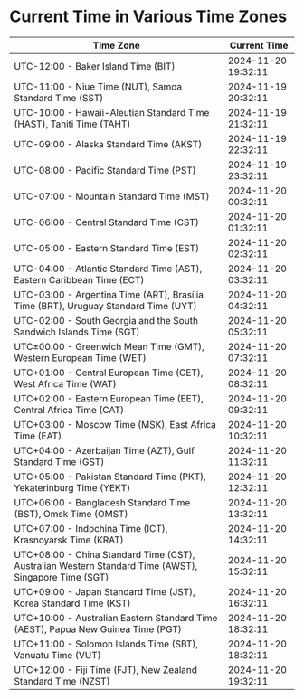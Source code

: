 # Current Time in Various Time Zones

| Time Zone | Current Time |
|-----------|--------------|
| UTC-12:00 - Baker Island Time (BIT) | 2024-11-20 19:32:11 |
| UTC-11:00 - Niue Time (NUT), Samoa Standard Time (SST) | 2024-11-19 20:32:11 |
| UTC-10:00 - Hawaii-Aleutian Standard Time (HAST), Tahiti Time (TAHT) | 2024-11-19 21:32:11 |
| UTC-09:00 - Alaska Standard Time (AKST) | 2024-11-19 22:32:11 |
| UTC-08:00 - Pacific Standard Time (PST) | 2024-11-19 23:32:11 |
| UTC-07:00 - Mountain Standard Time (MST) | 2024-11-20 00:32:11 |
| UTC-06:00 - Central Standard Time (CST) | 2024-11-20 01:32:11 |
| UTC-05:00 - Eastern Standard Time (EST) | 2024-11-20 02:32:11 |
| UTC-04:00 - Atlantic Standard Time (AST), Eastern Caribbean Time (ECT) | 2024-11-20 03:32:11 |
| UTC-03:00 - Argentina Time (ART), Brasília Time (BRT), Uruguay Standard Time (UYT) | 2024-11-20 04:32:11 |
| UTC-02:00 - South Georgia and the South Sandwich Islands Time (SGT) | 2024-11-20 05:32:11 |
| UTC±00:00 - Greenwich Mean Time (GMT), Western European Time (WET) | 2024-11-20 07:32:11 |
| UTC+01:00 - Central European Time (CET), West Africa Time (WAT) | 2024-11-20 08:32:11 |
| UTC+02:00 - Eastern European Time (EET), Central Africa Time (CAT) | 2024-11-20 09:32:11 |
| UTC+03:00 - Moscow Time (MSK), East Africa Time (EAT) | 2024-11-20 10:32:11 |
| UTC+04:00 - Azerbaijan Time (AZT), Gulf Standard Time (GST) | 2024-11-20 11:32:11 |
| UTC+05:00 - Pakistan Standard Time (PKT), Yekaterinburg Time (YEKT) | 2024-11-20 12:32:11 |
| UTC+06:00 - Bangladesh Standard Time (BST), Omsk Time (OMST) | 2024-11-20 13:32:11 |
| UTC+07:00 - Indochina Time (ICT), Krasnoyarsk Time (KRAT) | 2024-11-20 14:32:11 |
| UTC+08:00 - China Standard Time (CST), Australian Western Standard Time (AWST), Singapore Time (SGT) | 2024-11-20 15:32:11 |
| UTC+09:00 - Japan Standard Time (JST), Korea Standard Time (KST) | 2024-11-20 16:32:11 |
| UTC+10:00 - Australian Eastern Standard Time (AEST), Papua New Guinea Time (PGT) | 2024-11-20 18:32:11 |
| UTC+11:00 - Solomon Islands Time (SBT), Vanuatu Time (VUT) | 2024-11-20 18:32:11 |
| UTC+12:00 - Fiji Time (FJT), New Zealand Standard Time (NZST) | 2024-11-20 19:32:11 |
